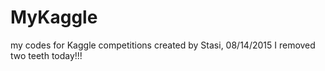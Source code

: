 # MyKaggle
my codes for Kaggle competitions
created by Stasi, 08/14/2015
I removed two teeth today!!!
